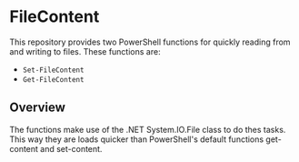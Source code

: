 # FileContent
This repository provides two PowerShell functions for quickly reading from and writing to files. These functions are:

- `Set-FileContent`
- `Get-FileContent`

## Overview
The functions make use of the .NET System.IO.File class to do thes tasks.
This way they are loads quicker than PowerShell's default functions get-content and set-content.
